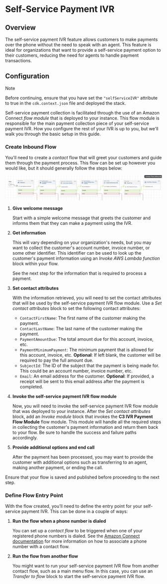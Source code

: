 # Self-Service Payment IVR

## Overview

The self-service payment IVR feature allows customers to make payments over the phone without the need to speak with an agent. This feature is ideal for organizations that want to provide a self-service payment option to their customers, reducing the need for agents to handle payment transactions.

## Configuration

> [!NOTE]
> Before continuing, ensure that you have set the `"selfServiceIVR"` attribute to true in the `cdk.context.json` file and deployed the stack.

Self-service payment collection is facilitated through the use of an Amazon Connect _flow module_ that is deployed to your instance. This flow module is responsible for the main payment collection piece of your self-service payment IVR. How you configure the rest of your IVR is up to you, but we'll walk you through the basic setup in this guide.

### Create Inbound Flow

You'll need to create a _contact_ flow that will greet your customers and guide them through the payment process. This flow can be set up however you would like, but it should generally follow the steps below:

![Simple example of an Amazon Connect flow. Displays a linear chain of the following blocks: Entry, Play prompt (Welcome), Store customer input (Prompt for Invoice Number), Invoke AWS Lambda function (Get Invoice Details), Set contact attributes (Record Details from Invoice), Invoke module (Invoke Self-Service IVR), Play prompt (Thank You), End flow / Resume](../images/self-service-payment-ivr-example.png 'Example Amazon Connect flow for self-service payment IVR')

1. **Give welcome message**

   Start with a simple welcome message that greets the customer and informs them that they can make a payment using the IVR.

2. **Get information**

   This will vary depending on your organization's needs, but you may want to collect the customer's account number, invoice number, or some other identifier. This identifier can be used to look up the customer's payment information using an _Invoke AWS Lambda function_ block within your flow.

   See the next step for the information that is required to process a payment.

3. **Set contact attributes**

   With the information retrieved, you will need to set the contact attributes that will be used by the self-service payment IVR flow module. Use a _Set contact attributes_ block to set the following contact attributes:
   - `ContactFirstName`: The first name of the customer making the payment.
   - `ContactLastName`: The last name of the customer making the payment.
   - `PaymentAmountDue`: The total amount due for this account, invoice, etc.
   - `PaymentMinimumPayment`: The minimum payment that is allowed for this account, invoice, etc. **Optional**: If left blank, the customer will be required to pay the full amount due.
   - `SubjectId`: The ID of the subject that the payment is being made for. This could be an account number, invoice number, etc.
   - `Email`: An email address for the customer. **Optional**: If provided, a receipt will be sent to this email address after the payment is completed.

4. **Invoke the self-service payment IVR flow module**

   Now, you will need to invoke the self-service payment IVR flow module that was deployed to your instance. After the _Set contact attributes_ block, add an _Invoke module_ block that invokes the **C3 IVR Payment Flow Module** flow module. This module will handle all the required steps in collecting the customer's payment information and return them back to your flow. Be sure to handle the success and failure paths accordingly.

5. **Provide additional options and end call**

   After the payment has been processed, you may want to provide the customer with additional options such as transferring to an agent, making another payment, or ending the call.

Ensure that your flow is saved and published before proceeding to the next step.

### Define Flow Entry Point

With the flow created, you'll need to define the entry point for your self-service payment IVR. This can be done in a couple of ways:

1. **Run the flow when a phone number is dialed**

   You can set up a _contact flow_ to be triggered when one of your registered phone numbers is dialed. See the [Amazon Connect documentation](https://docs.aws.amazon.com/connect/latest/adminguide/associate-claimed-ported-phone-number-to-flow.html) for more information on how to associate a phone number with a contact flow.

2. **Run the flow from another flow**

   You might want to run your self-service payment IVR flow from another contact flow, such as a main menu flow. In this case, you can use an _Transfer to flow_ block to start the self-service payment IVR flow.
